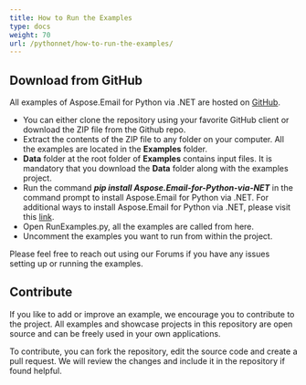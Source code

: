 ```yaml
---
title: How to Run the Examples
type: docs
weight: 70
url: /pythonnet/how-to-run-the-examples/
---
```



## **Download from GitHub**
All examples of Aspose.Email for Python via .NET are hosted on [GitHub](https://github.com/aspose-email/Aspose.Email-Python-Dotnet).

- You can either clone the repository using your favorite GitHub client or download the ZIP file from the Github repo.
- Extract the contents of the ZIP file to any folder on your computer. All the examples are located in the **Examples** folder.
- **Data** folder at the root folder of **Examples** contains input files. It is mandatory that you download the **Data** folder along with the examples project.
- Run the command ***pip install Aspose.Email-for-Python-via-NET*** in the command prompt to install Aspose.Email for Python via .NET. For additional ways to install Aspose.Email for Python via .NET, please visit this [link](/email/pythonnet/installation/).
- Open RunExamples.py, all the examples are called from here.
- Uncomment the examples you want to run from within the project.

Please feel free to reach out using our Forums if you have any issues setting up or running the examples.
## **Contribute**
If you like to add or improve an example, we encourage you to contribute to the project. All examples and showcase projects in this repository are open source and can be freely used in your own applications.

To contribute, you can fork the repository, edit the source code and create a pull request. We will review the changes and include it in the repository if found helpful.
